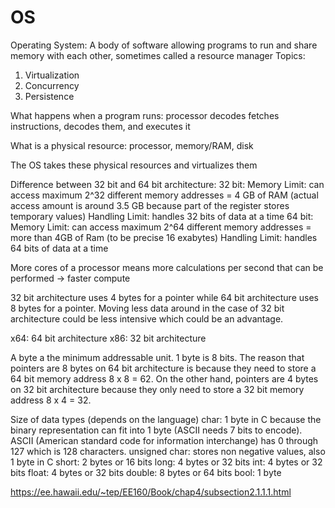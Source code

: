 # OS

Operating System: A body of software allowing programs to run and share memory with each other, sometimes called a resource manager
Topics:
1. Virtualization
2. Concurrency
4. Persistence

What happens when a program runs:
processor decodes fetches instructions, decodes them, and executes it

What is a physical resource:
processor, memory/RAM, disk

The OS takes these physical resources and virtualizes them





Difference between 32 bit and 64 bit architecture:
32 bit: 
Memory Limit: can access maximum 2^32 different memory addresses = 4 GB of RAM (actual access amount is around 3.5 GB because part of the register stores temporary values)
Handling Limit: handles 32 bits of data at a time
64 bit: 
Memory Limit: can access maximum 2^64 different memory addresses = more than 4GB of Ram (to be precise 16 exabytes)
Handling Limit: handles 64 bits of data at a time

More cores of a processor means more calculations per second that can be performed -> faster compute

32 bit architecture uses 4 bytes for a pointer while 64 bit architecture uses 8 bytes for a pointer. Moving less data around in the case of 32 bit architecture could be less intensive which could be an advantage.

x64: 64 bit architecture
x86: 32 bit architecture

A byte a the minimum addressable unit. 1 byte is 8 bits. The reason that pointers are 8 bytes on 64 bit architecture is because they need to store a 64 bit memory address 8 x 8 = 62. On the other hand, pointers are 4 bytes on 32 bit architecture because they only need to store a 32 bit memory address 8 x 4 = 32.

Size of data types (depends on the language)
char: 1 byte in C because the binary representation can fit into 1 byte (ASCII needs 7 bits to encode). ASCII (American standard code for information interchange) has 0 through 127 which is 128 characters. 
unsigned char: stores non negative values, also 1 byte in C
short: 2 bytes or 16 bits
long: 4 bytes or 32 bits
int: 4 bytes or 32 bits
float: 4 bytes or 32 bits
double: 8 bytes or 64 bits
bool: 1 byte

https://ee.hawaii.edu/~tep/EE160/Book/chap4/subsection2.1.1.1.html
